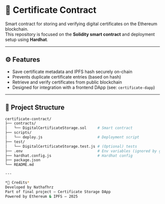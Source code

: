 # 🧾 Certificate Contract

Smart contract for storing and verifying digital certificates on the Ethereum blockchain.  
This repository is focused on the **Solidity smart contract** and deployment setup using **Hardhat**.

---

## ⚙️ Features

- Save certificate metadata and IPFS hash securely on-chain
- Prevents duplicate certificate entries (based on hash)
- Retrieve and verify certificates from public blockchain
- Designed for integration with a frontend DApp (see: `certificate-dapp`)

---

## 📁 Project Structure

```bash
certificate-contract/
├── contracts/
│   └── DigitalCertificateStorage.sol     # Smart contract
├── scripts/
│   └── deploy.js                         # Deployment script
├── test/
│   └── DigitalCertificateStorage.test.js # (Optional) tests
├── .env                                  # Env variables (ignored by git)
├── hardhat.config.js                     # Hardhat config
├── package.json
└── README.md

---

*🙌 Credits*
Developed by Nathafhrz
Part of final project – Certificate Storage DApp
Powered by Ethereum & IPFS – 2025
